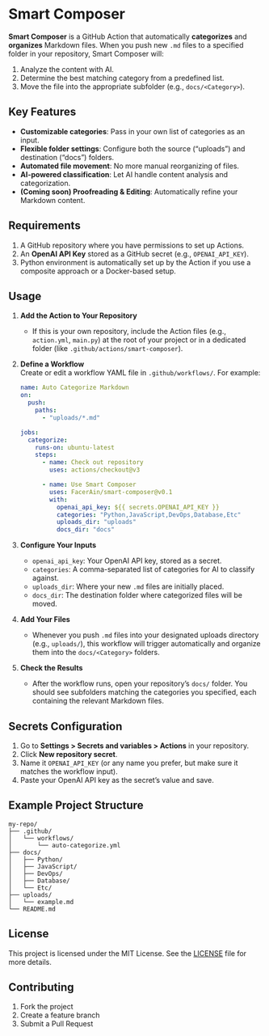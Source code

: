 # Smart Composer

**Smart Composer** is a GitHub Action that automatically **categorizes** and **organizes** Markdown files. When you push new `.md` files to a specified folder in your repository, Smart Composer will:

1. Analyze the content with AI.
2. Determine the best matching category from a predefined list.
3. Move the file into the appropriate subfolder (e.g., `docs/<Category>`).

## Key Features

- **Customizable categories**: Pass in your own list of categories as an input.
- **Flexible folder settings**: Configure both the source (“uploads”) and destination (“docs”) folders.
- **Automated file movement**: No more manual reorganizing of files.
- **AI-powered classification**: Let AI handle content analysis and categorization.
- **(Coming soon) Proofreading & Editing**: Automatically refine your Markdown content.

## Requirements

1. A GitHub repository where you have permissions to set up Actions.
2. An **OpenAI API Key** stored as a GitHub secret (e.g., `OPENAI_API_KEY`).
3. Python environment is automatically set up by the Action if you use a composite approach or a Docker-based setup.

## Usage

1. **Add the Action to Your Repository**  
   - If this is your own repository, include the Action files (e.g., `action.yml`, `main.py`) at the root of your project or in a dedicated folder (like `.github/actions/smart-composer`).

2. **Define a Workflow**  
   Create or edit a workflow YAML file in `.github/workflows/`. For example:

   ```yaml
   name: Auto Categorize Markdown
   on:
     push:
       paths:
         - "uploads/*.md"

   jobs:
     categorize:
       runs-on: ubuntu-latest
       steps:
         - name: Check out repository
           uses: actions/checkout@v3

         - name: Use Smart Composer
           uses: FacerAin/smart-composer@v0.1
           with:
             openai_api_key: ${{ secrets.OPENAI_API_KEY }}
             categories: "Python,JavaScript,DevOps,Database,Etc"
             uploads_dir: "uploads"
             docs_dir: "docs"
   ```

3. **Configure Your Inputs**  
   - `openai_api_key`: Your OpenAI API key, stored as a secret.  
   - `categories`: A comma-separated list of categories for AI to classify against.  
   - `uploads_dir`: Where your new `.md` files are initially placed.  
   - `docs_dir`: The destination folder where categorized files will be moved.

4. **Add Your Files**  
   - Whenever you push `.md` files into your designated uploads directory (e.g., `uploads/`), this workflow will trigger automatically and organize them into the `docs/<Category>` folders.

5. **Check the Results**  
   - After the workflow runs, open your repository’s `docs/` folder. You should see subfolders matching the categories you specified, each containing the relevant Markdown files.

## Secrets Configuration

1. Go to **Settings > Secrets and variables > Actions** in your repository.
2. Click **New repository secret**.
3. Name it `OPENAI_API_KEY` (or any name you prefer, but make sure it matches the workflow input).
4. Paste your OpenAI API key as the secret’s value and save.

## Example Project Structure

```
my-repo/
├── .github/
│   └── workflows/
│       └── auto-categorize.yml
├── docs/
│   ├── Python/
│   ├── JavaScript/
│   ├── DevOps/
│   ├── Database/
│   └── Etc/
├── uploads/
│   └── example.md
└── README.md
```

## License

This project is licensed under the MIT License. See the [LICENSE](LICENSE) file for more details.

## Contributing

1. Fork the project
2. Create a feature branch
3. Submit a Pull Request
